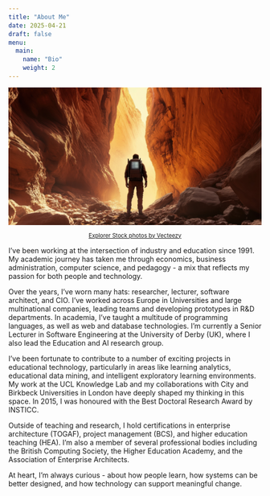 ```yaml
---
title: "About Me"
date: 2025-04-21
draft: false
menu:
  main:
    name: "Bio"
    weight: 2
---
```


<div style="text-align: center;">
  <img src="/img/explorer.jpg" alt="Bio" style="max-width: 100%; height: auto;" />
  <p style="font-size: 0.8em;">
    <a href="https://www.vecteezy.com/free-photos/explorer target="_blank" rel="noopener noreferrer">Explorer Stock photos by Vecteezy</a>
  </p>
</div>

I’ve been working at the intersection of industry and education since 1991. My academic journey has taken me through economics, business administration, computer science, and pedagogy - a mix that reflects my passion for both people and technology.

Over the years, I’ve worn many hats: researcher, lecturer, software architect, and CIO. I’ve worked across Europe in Universities and large multinational companies, leading teams and developing prototypes in R&D departments. In academia, I’ve taught a multitude of programming languages, as well as web and database technologies. I’m currently a Senior Lecturer in Software Engineering at the University of Derby (UK), where I also lead the Education and AI research group.

I’ve been fortunate to contribute to a number of exciting projects in educational technology, particularly in areas like learning analytics, educational data mining, and intelligent exploratory learning environments. My work at the UCL Knowledge Lab and my collaborations with City and Birkbeck Universities in London have deeply shaped my thinking in this space. In 2015, I was honoured with the Best Doctoral Research Award by INSTICC.

Outside of teaching and research, I hold certifications in enterprise architecture (TOGAF), project management (BCS), and higher education teaching (HEA). I’m also a member of several professional bodies including the British Computing Society, the Higher Education Academy, and the Association of Enterprise Architects.

At heart, I’m always curious - about how people learn, how systems can be better designed, and how technology can support meaningful change.
